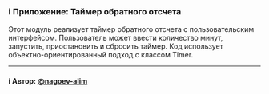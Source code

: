 ### ℹ️ Приложение: Таймер обратного отсчета

Этот модуль реализует таймер обратного отсчета с пользовательским интерфейсом. 
Пользователь может ввести количество минут, запустить, приостановить и сбросить таймер.
Код использует объектно-ориентированный подход с классом Timer.
 
-----
#### ℹ️ Автор: [@nagoev-alim](https://github.com/nagoev-alim)

